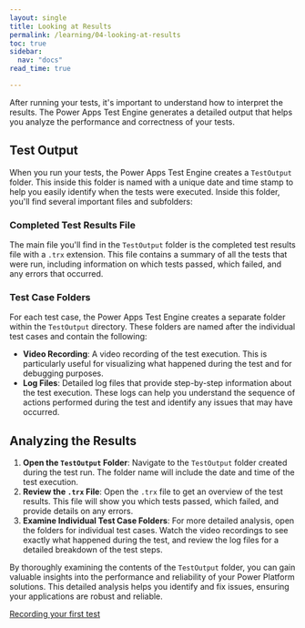 ```yaml
---
layout: single
title: Looking at Results
permalink: /learning/04-looking-at-results
toc: true
sidebar:
  nav: "docs"
read_time: true

---
```


After running your tests, it's important to understand how to interpret the results. The Power Apps Test Engine generates a detailed output that helps you analyze the performance and correctness of your tests.

## Test Output

When you run your tests, the Power Apps Test Engine creates a `TestOutput` folder. This inside this folder is named with a unique date and time stamp to help you easily identify when the tests were executed. Inside this folder, you'll find several important files and subfolders:

### Completed Test Results File

The main file you'll find in the `TestOutput` folder is the completed test results file with a `.trx` extension. This file contains a summary of all the tests that were run, including information on which tests passed, which failed, and any errors that occurred.

### Test Case Folders

For each test case, the Power Apps Test Engine creates a separate folder within the `TestOutput` directory. These folders are named after the individual test cases and contain the following:

- **Video Recording**: A video recording of the test execution. This is particularly useful for visualizing what happened during the test and for debugging purposes.
- **Log Files**: Detailed log files that provide step-by-step information about the test execution. These logs can help you understand the sequence of actions performed during the test and identify any issues that may have occurred.

## Analyzing the Results

1. **Open the `TestOutput` Folder**: Navigate to the `TestOutput` folder created during the test run. The folder name will include the date and time of the test execution.
2. **Review the `.trx` File**: Open the `.trx` file to get an overview of the test results. This file will show you which tests passed, which failed, and provide details on any errors.
3. **Examine Individual Test Case Folders**: For more detailed analysis, open the folders for individual test cases. Watch the video recordings to see exactly what happened during the test, and review the log files for a detailed breakdown of the test steps.

By thoroughly examining the contents of the `TestOutput` folder, you can gain valuable insights into the performance and reliability of your Power Platform solutions. This detailed analysis helps you identify and fix issues, ensuring your applications are robust and reliable.

<a href="./05-recording-your-first-test" class="btn btn--primary">Recording your first test</a>

